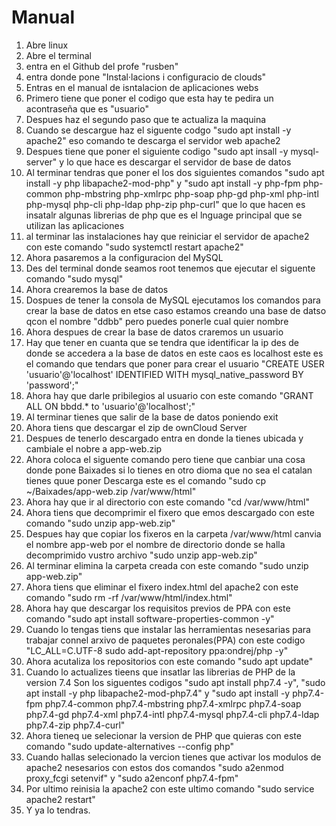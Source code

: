 # Manual
1. Abre linux
2. Abre el terminal
3. entra en el Github del profe "rusben"
4. entra donde pone "Instal·lacions i configuracio de clouds"
5. Entras en el manual de isntalacion de aplicaciones webs
6. Primero tiene que poner el codigo que esta hay te pedira un acontraseña que es "usuario"
7. Despues haz el segundo paso que te actualiza la maquina
8. Cuando se descargue haz el siguente codgo "sudo apt install -y apache2" eso comando te descarga el servidor web apache2
9. Despues tiene que poner el siguiente codigo "sudo apt insall -y mysql-server" y lo que hace es descargar el servidor de base de datos
10. Al terminar tendras que poner el los dos siguientes comandos "sudo apt install -y php libapache2-mod-php" y "sudo apt install -y php-fpm php-common php-mbstring php-xmlrpc php-soap php-gd php-xml php-intl php-mysql php-cli php-ldap php-zip php-curl" que lo que hacen es insatalr algunas librerias de php que es el lnguage principal que se utilizan las aplicaciones
11. al terminar las instalaciones  hay que reiniciar el servidor de apache2 con este comando "sudo systemctl restart apache2"
12. Ahora pasaremos a la configuracion del MySQL
13. Des del terminal donde seamos root tenemos que ejecutar el siguente comando "sudo mysql"
14. Ahora crearemos la base de datos
15. Dospues de tener la consola de MySQL ejecutamos los comandos para crear la base de datos en etse caso estamos creando una base de datso qcon el nombre "ddbb" pero puedes ponerle cual quier nombre
16. Ahora despues de crear la base de datos craremos un usuario
17. Hay que tener en cuanta que se tendra que identificar la ip des de donde se accedera a la base de datos en este caos es localhost este es el comando que tendars que poner para crear el usuario "CREATE USER 'usuario'@'localhost' IDENTIFIED WITH mysql_native_password BY 'password';"
18. Ahora hay que darle pribilegios al usuario con este comando "GRANT ALL ON bbdd.* to 'usuario'@'localhost';"
19. Al terminar tienes que salir de la base de datos poniendo exit
20. Ahora tiens que descargar el zip de ownCloud Server
21. Despues de tenerlo descargado entra en donde la tienes ubicada y cambiale el nobre a app-web.zip
22. Ahora coloca el siguente comando pero tiene que canbiar una cosa donde pone Baixades si lo tienes en otro dioma que no sea el catalan tienes quue poner Descarga este es el comando "sudo cp ~/Baixades/app-web.zip /var/www/html"
23. Ahora hay que ir al directorio con este comando "cd /var/www/html"
24. Ahora tiens que decomprimir el fixero que emos descargado con este comando "sudo unzip app-web.zip"
25. Despues hay que copiar los fixeros en la carpeta /var/www/html canvia el nombre app-web por el nombre de directorio donde se halla decomprimido vustro archivo "sudo unzip app-web.zip"
26. Al terminar elimina la carpeta creada con este comando "sudo unzip app-web.zip"
27. Ahora tiens que eliminar el fixero index.html del apache2 con este comando "sudo rm -rf /var/www/html/index.html"
28. Ahora hay que descargar los requisitos previos de PPA con este comando "sudo apt install software-properties-common -y"
29. Cuando lo tengas tiens que instalar las herramientas nesesarias para trabajar connel arxivo de paquetes peronales(PPA) con este codigo "LC_ALL=C.UTF-8 sudo add-apt-repository ppa:ondrej/php -y"
30. Ahora acutaliza los repositorios con este comando "sudo apt update"
31. Cuando lo actualizes tieens que insatlar las librerias de PHP de la version 7.4 Son los siguentes codigos "sudo apt install php7.4 -y", "sudo apt install -y php libapache2-mod-php7.4" y "sudo apt install -y php7.4-fpm php7.4-common php7.4-mbstring php7.4-xmlrpc php7.4-soap php7.4-gd php7.4-xml php7.4-intl php7.4-mysql php7.4-cli php7.4-ldap php7.4-zip php7.4-curl"
32. Ahora tieneq ue selecionar la version de PHP que quieras con este comando "sudo update-alternatives --config php"
33. Cuando hallas selecionado la vercion tienes que activar los modulos de apache2 nesesarios con estos dos comandos "sudo a2enmod proxy_fcgi setenvif" y "sudo a2enconf php7.4-fpm"
34. Por ultimo reinisia la apache2 con este ultimo comando "sudo service apache2 restart"
35. Y ya lo tendras.
